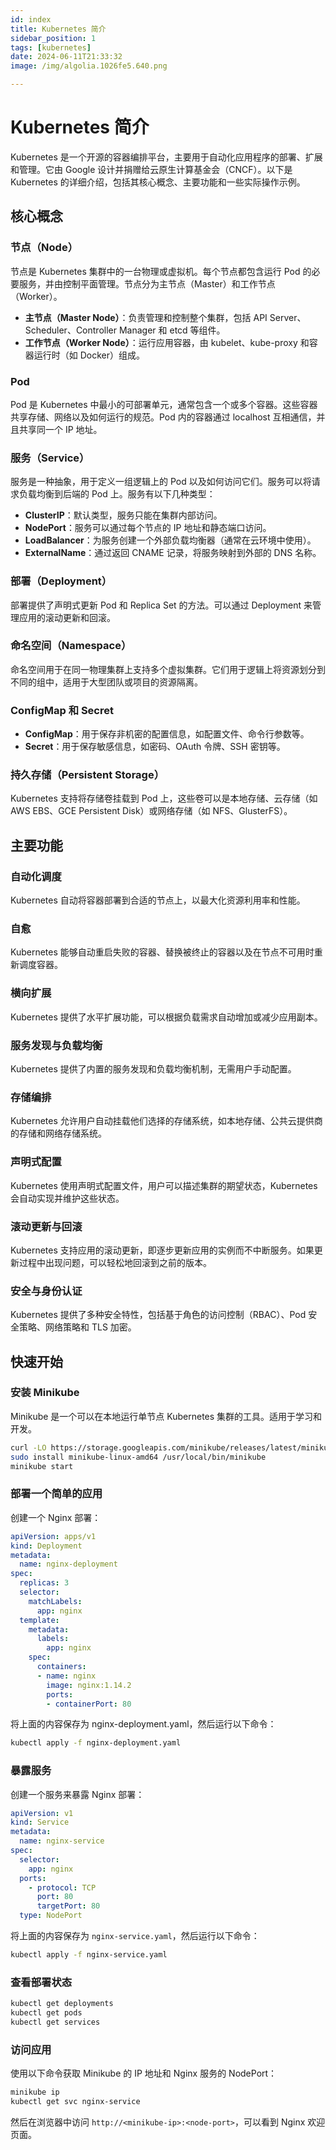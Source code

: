 ```yaml
---
id: index
title: Kubernetes 简介
sidebar_position: 1
tags: [kubernetes]
date: 2024-06-11T21:33:32
image: /img/algolia.1026fe5.640.png

---
```


# Kubernetes 简介

Kubernetes 是一个开源的容器编排平台，主要用于自动化应用程序的部署、扩展和管理。它由 Google 设计并捐赠给云原生计算基金会（CNCF）。以下是 Kubernetes 的详细介绍，包括其核心概念、主要功能和一些实际操作示例。

## 核心概念

### 节点（Node）
节点是 Kubernetes 集群中的一台物理或虚拟机。每个节点都包含运行 Pod 的必要服务，并由控制平面管理。节点分为主节点（Master）和工作节点（Worker）。

- **主节点（Master Node）**：负责管理和控制整个集群，包括 API Server、Scheduler、Controller Manager 和 etcd 等组件。
- **工作节点（Worker Node）**：运行应用容器，由 kubelet、kube-proxy 和容器运行时（如 Docker）组成。

### Pod
Pod 是 Kubernetes 中最小的可部署单元，通常包含一个或多个容器。这些容器共享存储、网络以及如何运行的规范。Pod 内的容器通过 localhost 互相通信，并且共享同一个 IP 地址。

### 服务（Service）
服务是一种抽象，用于定义一组逻辑上的 Pod 以及如何访问它们。服务可以将请求负载均衡到后端的 Pod 上。服务有以下几种类型：

- **ClusterIP**：默认类型，服务只能在集群内部访问。
- **NodePort**：服务可以通过每个节点的 IP 地址和静态端口访问。
- **LoadBalancer**：为服务创建一个外部负载均衡器（通常在云环境中使用）。
- **ExternalName**：通过返回 CNAME 记录，将服务映射到外部的 DNS 名称。

### 部署（Deployment）
部署提供了声明式更新 Pod 和 Replica Set 的方法。可以通过 Deployment 来管理应用的滚动更新和回滚。

### 命名空间（Namespace）
命名空间用于在同一物理集群上支持多个虚拟集群。它们用于逻辑上将资源划分到不同的组中，适用于大型团队或项目的资源隔离。

### ConfigMap 和 Secret
- **ConfigMap**：用于保存非机密的配置信息，如配置文件、命令行参数等。
- **Secret**：用于保存敏感信息，如密码、OAuth 令牌、SSH 密钥等。

### 持久存储（Persistent Storage）
Kubernetes 支持将存储卷挂载到 Pod 上，这些卷可以是本地存储、云存储（如 AWS EBS、GCE Persistent Disk）或网络存储（如 NFS、GlusterFS）。

## 主要功能

### 自动化调度
Kubernetes 自动将容器部署到合适的节点上，以最大化资源利用率和性能。

### 自愈
Kubernetes 能够自动重启失败的容器、替换被终止的容器以及在节点不可用时重新调度容器。

### 横向扩展
Kubernetes 提供了水平扩展功能，可以根据负载需求自动增加或减少应用副本。

### 服务发现与负载均衡
Kubernetes 提供了内置的服务发现和负载均衡机制，无需用户手动配置。

### 存储编排
Kubernetes 允许用户自动挂载他们选择的存储系统，如本地存储、公共云提供商的存储和网络存储系统。

### 声明式配置
Kubernetes 使用声明式配置文件，用户可以描述集群的期望状态，Kubernetes 会自动实现并维护这些状态。

### 滚动更新与回滚
Kubernetes 支持应用的滚动更新，即逐步更新应用的实例而不中断服务。如果更新过程中出现问题，可以轻松地回滚到之前的版本。

### 安全与身份认证
Kubernetes 提供了多种安全特性，包括基于角色的访问控制（RBAC）、Pod 安全策略、网络策略和 TLS 加密。

## 快速开始

### 安装 Minikube
Minikube 是一个可以在本地运行单节点 Kubernetes 集群的工具。适用于学习和开发。

```bash
curl -LO https://storage.googleapis.com/minikube/releases/latest/minikube-linux-amd64
sudo install minikube-linux-amd64 /usr/local/bin/minikube
minikube start
```

### 部署一个简单的应用
创建一个 Nginx 部署：

```yaml
apiVersion: apps/v1
kind: Deployment
metadata:
  name: nginx-deployment
spec:
  replicas: 3
  selector:
    matchLabels:
      app: nginx
  template:
    metadata:
      labels:
        app: nginx
    spec:
      containers:
      - name: nginx
        image: nginx:1.14.2
        ports:
        - containerPort: 80
```

将上面的内容保存为 nginx-deployment.yaml，然后运行以下命令：

``` bash
kubectl apply -f nginx-deployment.yaml
```

### 暴露服务
创建一个服务来暴露 Nginx 部署：

```yaml
apiVersion: v1
kind: Service
metadata:
  name: nginx-service
spec:
  selector:
    app: nginx
  ports:
    - protocol: TCP
      port: 80
      targetPort: 80
  type: NodePort
```

将上面的内容保存为 `nginx-service.yaml`，然后运行以下命令：

``` bash
kubectl apply -f nginx-service.yaml
```

### 查看部署状态

```bash
kubectl get deployments
kubectl get pods
kubectl get services
```

### 访问应用
使用以下命令获取 Minikube 的 IP 地址和 Nginx 服务的 NodePort：

``` bash
minikube ip
kubectl get svc nginx-service
```

然后在浏览器中访问 `http://<minikube-ip>:<node-port>`，可以看到 Nginx 欢迎页面。

